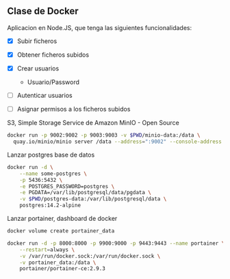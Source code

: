 ## Clase de Docker

Aplicacion en Node.JS, que tenga las siguientes funcionalidades:

- [X] Subir ficheros
- [X] Obtener ficheros subidos
- [X] Crear usuarios
    + Usuario/Password
- [ ] Autenticar usuarios
- [ ] Asignar permisos a los ficheros subidos


S3, Simple Storage Service de Amazon
MinIO - Open Source

```bash
docker run -p 9002:9002 -p 9003:9003 -v $PWD/minio-data:/data \
  quay.io/minio/minio server /data --address=":9002" --console-address ":9003"
```

Lanzar postgres base de datos
```bash
docker run -d \
    --name some-postgres \
    -p 5436:5432 \
    -e POSTGRES_PASSWORD=postgres \
    -e PGDATA=/var/lib/postgresql/data/pgdata \
    -v $PWD/postgres-data:/var/lib/postgresql/data \
    postgres:14.2-alpine
```

Lanzar portainer, dashboard de docker
```bash
docker volume create portainer_data

docker run -d -p 8000:8000 -p 9900:9000 -p 9443:9443 --name portainer \
    --restart=always \
    -v /var/run/docker.sock:/var/run/docker.sock \
    -v portainer_data:/data \
    portainer/portainer-ce:2.9.3

```
